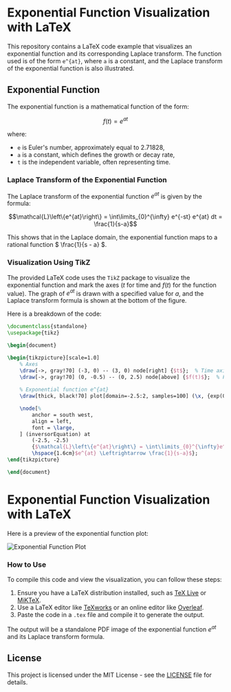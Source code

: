 
# Exponential Function Visualization with LaTeX

This repository contains a LaTeX code example that visualizes an exponential function and its corresponding Laplace transform. The function used is of the form `e^{at}`, where `a` is a constant, and the Laplace transform of the exponential function is also illustrated.

## Exponential Function

The exponential function is a mathematical function of the form:

```math
f(t) = e^{at}
```

where:
- `e` is Euler's number, approximately equal to 2.71828,
- `a` is a constant, which defines the growth or decay rate,
- `t` is the independent variable, often representing time.

### Laplace Transform of the Exponential Function

The Laplace transform of the exponential function $e^{at}$ is given by the formula:

```math
\mathcal{L}\left\{e^{at}\right\} = \int\limits_{0}^{\infty} e^{-st} e^{at} dt = \frac{1}{s-a}
```

This shows that in the Laplace domain, the exponential function maps to a rational function $ \frac{1}{s - a} $.

### Visualization Using TikZ

The provided LaTeX code uses the `TikZ` package to visualize the exponential function and mark the axes ($t$ for time and $f(t)$ for the function value). The graph of $e^{at}$ is drawn with a specified value for $a$, and the Laplace transform formula is shown at the bottom of the figure.

Here is a breakdown of the code:

```latex
\documentclass{standalone}
\usepackage{tikz}

\begin{document}

\begin{tikzpicture}[scale=1.0]
    % Axes
    \draw[->, gray!70] (-3, 0) -- (3, 0) node[right] {$t$};  % Time axis (t)
    \draw[->, gray!70] (0, -0.5) -- (0, 2.5) node[above] {$f(t)$};  % Function axis (f(t))
    
    % Exponential function e^{at}
    \draw[thick, black!70] plot[domain=-2.5:2, samples=100] (\x, {exp(0.45*\x)}) node[right] {$e^{at}$};   % Plot of e^{at} with a=0.8

    \node[%
        anchor = south west,
        align = left,
        font = \large,
    ] (inversorEquation) at 
        (-2.5, -2.5) 
        {$\mathcal{L}\left\{e^{at}\right\} = \int\limits_{0}^{\infty}e^{-st}e^{at}dt = \frac{1}{s-a}$ \\ 
        \hspace{1.6cm}$e^{at} \Leftrightarrow \frac{1}{s-a}$};
\end{tikzpicture}

\end{document}
```

# Exponential Function Visualization with LaTeX

Here is a preview of the exponential function plot:

![Exponential Function Plot]()

### How to Use

To compile this code and view the visualization, you can follow these steps:
1. Ensure you have a LaTeX distribution installed, such as [TeX Live](https://www.tug.org/texlive/) or [MiKTeX](https://miktex.org/).
2. Use a LaTeX editor like [TeXworks](https://www.tug.org/texworks/) or an online editor like [Overleaf](https://www.overleaf.com/).
3. Paste the code in a `.tex` file and compile it to generate the output.

The output will be a standalone PDF image of the exponential function $e^{at}$ and its Laplace transform formula.

## License

This project is licensed under the MIT License - see the [LICENSE](LICENSE) file for details.
